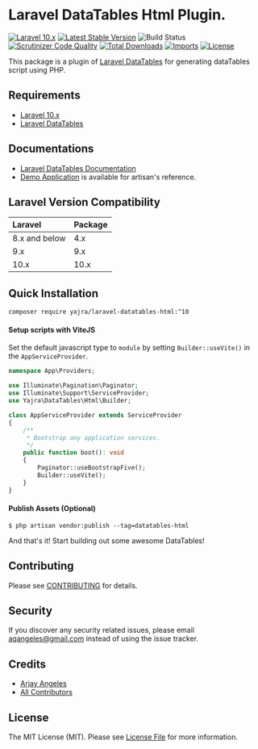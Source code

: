 # Laravel DataTables Html Plugin.

[![Laravel 10.x](https://img.shields.io/badge/Laravel-10.x-orange.svg)](http://laravel.com)
[![Latest Stable Version](https://img.shields.io/packagist/v/yajra/laravel-datatables-html.svg)](https://packagist.org/packages/yajra/laravel-datatables-html)
![Build Status](https://github.com/yajra/laravel-datatables-html/workflows/tests/badge.svg)
[![Scrutinizer Code Quality](https://scrutinizer-ci.com/g/yajra/laravel-datatables-html/badges/quality-score.png?b=master)](https://scrutinizer-ci.com/g/yajra/laravel-datatables-html/?branch=master)
[![Total Downloads](https://img.shields.io/packagist/dt/yajra/laravel-datatables-html.svg)](https://packagist.org/packages/yajra/laravel-datatables-html)
[![Imports](https://github.com/yajra/laravel-datatables-html/actions/workflows/imports.yml/badge.svg?branch=master)](https://github.com/yajra/laravel-datatables-html/actions/workflows/imports.yml)
[![License](https://img.shields.io/github/license/mashape/apistatus.svg)](https://packagist.org/packages/yajra/laravel-datatables-html)

This package is a plugin of [Laravel DataTables](https://github.com/yajra/laravel-datatables) for generating dataTables script using PHP.

## Requirements

- [Laravel 10.x](https://github.com/laravel/framework)
- [Laravel DataTables](https://github.com/yajra/laravel-datatables)

## Documentations

- [Laravel DataTables Documentation](http://yajrabox.com/docs/laravel-datatables)
- [Demo Application](http://datatables.yajrabox.com) is available for artisan's reference.

## Laravel Version Compatibility

| Laravel       | Package |
|:--------------|:--------|
| 8.x and below | 4.x     |
| 9.x           | 9.x     |
| 10.x          | 10.x    |

## Quick Installation

`composer require yajra/laravel-datatables-html:^10`

#### Setup scripts with ViteJS

Set the default javascript type to `module` by setting `Builder::useVite()` in the `AppServiceProvider`.

```php
namespace App\Providers;

use Illuminate\Pagination\Paginator;
use Illuminate\Support\ServiceProvider;
use Yajra\DataTables\Html\Builder;

class AppServiceProvider extends ServiceProvider
{
    /**
     * Bootstrap any application services.
     */
    public function boot(): void
    {
        Paginator::useBootstrapFive();
        Builder::useVite();
    }
}
```

#### Publish Assets (Optional)

`$ php artisan vendor:publish --tag=datatables-html`

And that's it! Start building out some awesome DataTables!

## Contributing

Please see [CONTRIBUTING](https://github.com/yajra/laravel-datatables-html/blob/master/.github/CONTRIBUTING.md) for details.

## Security

If you discover any security related issues, please email [aqangeles@gmail.com](mailto:aqangeles@gmail.com) instead of using the issue tracker.

## Credits

- [Arjay Angeles](https://github.com/yajra)
- [All Contributors](https://github.com/yajra/laravel-datatables-html/graphs/contributors)

## License

The MIT License (MIT). Please see [License File](https://github.com/yajra/laravel-datatables-html/blob/master/LICENSE.md) for more information.

